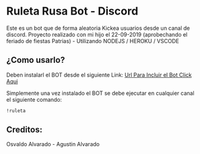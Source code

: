 # Ruleta Rusa Bot - Discord

Este es un bot que de forma aleatoria Kickea usuarios desde un canal de discord. Proyecto realizado con mi hijo el 22-09-2019 (aprobechando el feriado de fiestas Patrias) - Utilizando NODEJS / HEROKU / VSCODE

## ¿Como usarlo?
Deben instalarl el BOT desde el siguiente Link:
[Url Para Incluir el Bot Click Aqui](https://discordapp.com/oauth2/authorize?client_id=625339939092955137&scope=bot&permissions=0)


Simplemente una vez instalado el BOT se debe ejecutar en cualquier canal el siguiente comando:

```bash
!ruleta
```

## Creditos:

Osvaldo Alvarado -
Agustin Alvarado